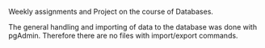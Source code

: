 Weekly assignments and Project on the course of Databases.

The general handling and importing of data to the database was done with pgAdmin. Therefore there are no files with import/export commands.

